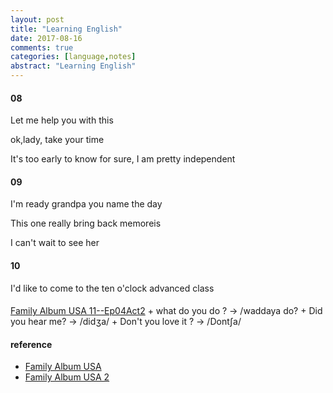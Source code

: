 ```yaml
---
layout: post
title: "Learning English"
date: 2017-08-16
comments: true
categories: [language,notes]
abstract: "Learning English"
---
```



#### 08
Let me help you with this

ok,lady, take your time

It's too early to know for sure, I am pretty independent

#### 09
I'm ready grandpa you name the day

This one really bring back memoreis

I can't wait to see her

#### 10
I'd like to come to the ten o'clock advanced class

####
[Family Album USA 11--Ep04Act2](https://www.youtube.com/watch?v=P_sUb1rBlS4&list=PLDA003F3DB2768201&index=11&t=1s)
     + what do you do ? -> /waddaya do?
     + Did you hear me?  -> /didʒa/
     + Don't you love it ? -> /Dont∫a/



#### reference
* [Family Album USA](https://www.youtube.com/watch?v=T4EPhHOV7jU&index=10&list=PLDA003F3DB2768201)
* [Family Album USA 2 ](https://www.youtube.com/playlist?list=PLowkndEmwPgE57kFWmlvkQx18jM3peaVq) 